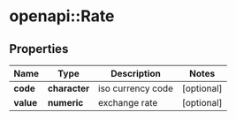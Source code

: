# openapi::Rate


## Properties
Name | Type | Description | Notes
------------ | ------------- | ------------- | -------------
**code** | **character** | iso currency code | [optional] 
**value** | **numeric** | exchange rate | [optional] 


